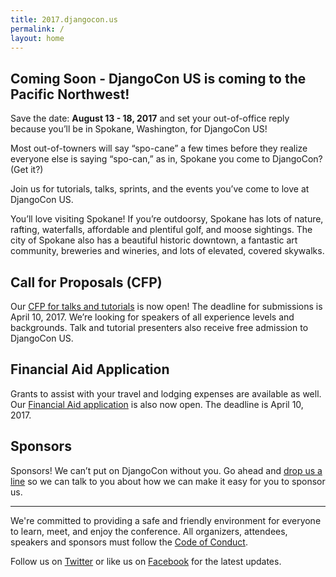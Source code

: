 ```yaml
---
title: 2017.djangocon.us
permalink: /
layout: home
---
```


## Coming Soon - DjangoCon US is coming to the Pacific Northwest!

Save the date: **August 13 - 18, 2017** and set your out-of-office reply because you’ll be in Spokane, Washington, for DjangoCon US!

Most out-of-towners will say “spo-cane” a few times before they realize everyone else is saying “spo-can,” as in, Spokane you come to DjangoCon? (Get it?)

Join us for tutorials, talks, sprints, and the events you’ve come to love at DjangoCon US.

You’ll love visiting Spokane! If you’re outdoorsy, Spokane has lots of nature, rafting, waterfalls, affordable and plentiful golf, and moose sightings. The city of Spokane also has a beautiful historic downtown, a fantastic art community, breweries and wineries, and lots of elevated, covered skywalks.

## Call for Proposals (CFP)

Our [CFP for talks and tutorials](https://www.papercall.io/djangocon-us-2017) is now open! The deadline for submissions is April 10, 2017. We’re looking for speakers of all experience levels and backgrounds. Talk and tutorial presenters also receive free admission to DjangoCon US.

## Financial Aid Application

Grants to assist with your travel and lodging expenses are available as well. Our [Financial Aid application](https://docs.google.com/forms/d/e/1FAIpQLSeAv0EiZlrNISofSaZNyf7INq86Ayka8ZV_aEWHr97ptUP26A/viewform?c=0&w=1) is also now open. The deadline is April 10, 2017.

## Sponsors

Sponsors! We can’t put on DjangoCon without you. Go ahead and [drop us a line](mailto:sponsors@djangocon.us) so we can talk to you about how we can make it easy for you to sponsor us.

----

We're committed to providing a safe and friendly environment for everyone to learn, meet, and enjoy the conference. All organizers, attendees, speakers and sponsors must follow the [Code of Conduct](/coc/).

Follow us on [Twitter](https://twitter.com/djangocon) or like us on [Facebook](https://www.facebook.com/djangoconus) for the latest updates.

